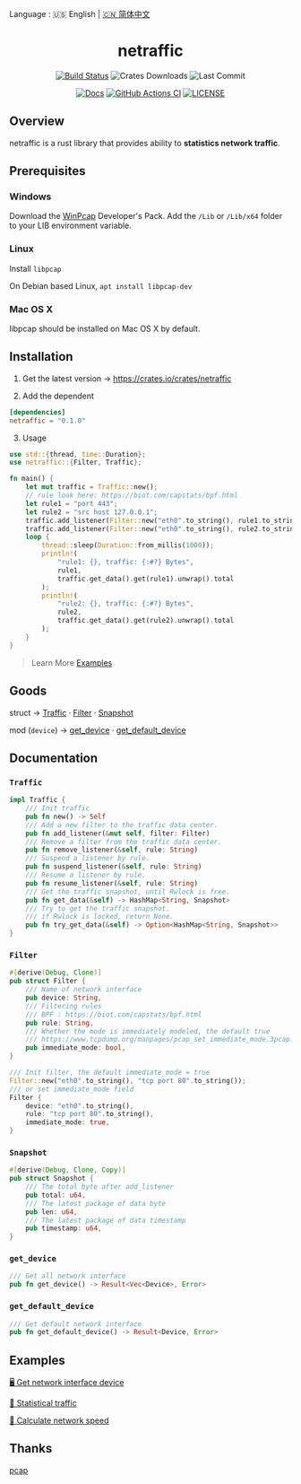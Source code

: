 Language : 🇺🇸 English | [🇨🇳 简体中文](./README.zh-CN.md)

<h1 align="center">netraffic</h1>
<div align="center">

[![Build Status](https://img.shields.io/crates/v/netraffic)](https://crates.io/crates/netraffic)
![Crates Downloads](https://img.shields.io/crates/d/netraffic)
![Last Commit](https://img.shields.io/github/last-commit/ZingerLittleBee/netraffic)

</div>
<div align="center">

[![Docs](https://img.shields.io/docsrs/netraffic)](https://docs.rs/netraffic/0.1.0/netraffic/)
[![GitHub Actions CI](https://img.shields.io/github/workflow/status/ZingerLittleBee/netraffic/Test%20CI)](https://github.com/ZingerLittleBee/netraffic/actions)
[![LICENSE](https://img.shields.io/crates/l/netraffic)](./LICENSE)

</div>

## Overview
netraffic is a rust library that provides ability to **statistics network traffic**.

## Prerequisites
### Windows
Download the [WinPcap](http://www.winpcap.org/install/default.htm) Developer's Pack. Add the `/Lib` or `/Lib/x64` folder to your LIB environment variable.

### Linux
Install `libpcap`

On Debian based Linux, `apt install libpcap-dev`

### Mac OS X
libpcap should be installed on Mac OS X by default.

## Installation
1. Get the latest version -> https://crates.io/crates/netraffic

2. Add the dependent
```toml
[dependencies]
netraffic = "0.1.0"
```

3. Usage
```rust
use std::{thread, time::Duration};
use netraffic::{Filter, Traffic};

fn main() {
    let mut traffic = Traffic::new();
    // rule look here: https://biot.com/capstats/bpf.html
    let rule1 = "port 443";
    let rule2 = "src host 127.0.0.1";
    traffic.add_listener(Filter::new("eth0".to_string(), rule1.to_string()));
    traffic.add_listener(Filter::new("eth0".to_string(), rule2.to_string()));
    loop {
        thread::sleep(Duration::from_millis(1000));
        println!(
            "rule1: {}, traffic: {:#?} Bytes",
            rule1,
            traffic.get_data().get(rule1).unwrap().total
        );
        println!(
            "rule2: {}, traffic: {:#?} Bytes",
            rule2,
            traffic.get_data().get(rule2).unwrap().total
        );
    }
}
```
> Learn More [Examples](#examples)


## Goods
struct -> [Traffic](#traffic) · [Filter](#filter) · [Snapshot](#snapshot)

mod (`device`) -> [get_device](#get_device) · [get_default_device](#get_default_device)

## Documentation
### `Traffic`
```rust
impl Traffic {
    /// Init traffic
    pub fn new() -> Self
    /// Add a new filter to the traffic data center.
    pub fn add_listener(&mut self, filter: Filter)
    /// Remove a filter from the traffic data center.
    pub fn remove_listener(&self, rule: String)
    /// Suspend a listener by rule.
    pub fn suspend_listener(&self, rule: String)
    /// Resume a listener by rule.
    pub fn resume_listener(&self, rule: String)
    /// Get the traffic snapshot, until Rwlock is free.
    pub fn get_data(&self) -> HashMap<String, Snapshot>
    /// Try to get the traffic snapshot.
    /// if Rwlock is locked, return None.
    pub fn try_get_data(&self) -> Option<HashMap<String, Snapshot>>
}
```

### `Filter`
```rust
#[derive(Debug, Clone)]
pub struct Filter {
    /// Name of network interface
    pub device: String,
    /// Filtering rules
    /// BPF : https://biot.com/capstats/bpf.html
    pub rule: String,
    /// Whether the mode is immediately modeled, the default true
    /// https://www.tcpdump.org/manpages/pcap_set_immediate_mode.3pcap.html
    pub immediate_mode: bool,
}

/// Init filter, the default immediate_mode = true
Filter::new("eth0".to_string(), "tcp port 80".to_string());
/// or set immediate_mode field
Filter {
    device: "eth0".to_string(),
    rule: "tcp port 80".to_string(),
    immediate_mode: true,
}
```

### `Snapshot`
```rust
#[derive(Debug, Clone, Copy)]
pub struct Snapshot {
    /// The total byte after add_listener
    pub total: u64,
    /// The latest package of data byte
    pub len: u64,
    /// The latest package of data timestamp
    pub timestamp: u64,
}
```

### `get_device`
```rust
/// Get all network interface
pub fn get_device() -> Result<Vec<Device>, Error>
```

### `get_default_device`
```rust
/// Get default network interface
pub fn get_default_device() -> Result<Device, Error>
```


## Examples
[🖥 Get network interface device](./examples/device.rs)

[🚥 Statistical traffic](./examples/traffic.rs)

[🚄 Calculate network speed](./examples/speed.rs)



## Thanks
[pcap](https://github.com/rust-pcap/pcap)